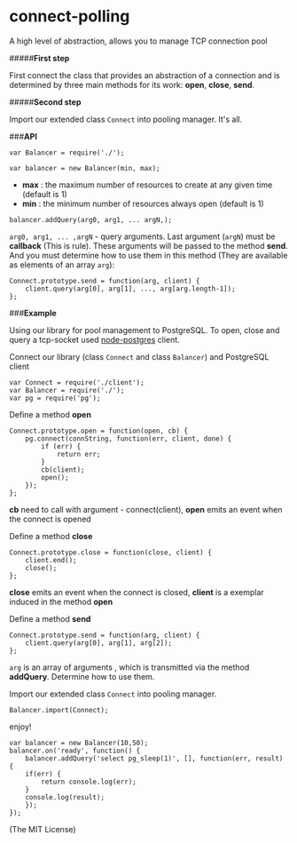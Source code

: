 connect-polling
=============

A high level of abstraction, allows you to manage TCP connection pool

#####**First step**

First connect the class that provides an abstraction of a connection and is determined by three main methods for its work: **open**, **close**, **send**. 

#####**Second step**

Import our extended class ```Connect``` into pooling manager. It's all.

###**API**
```
var Balancer = require('./');

var balancer = new Balancer(min, max);
```
* **max** : the maximum number of resources to create at any given time (default is 1) 
* **min** : the minimum number of resources always open (default is 1)

```
balancer.addQuery(arg0, arg1, ... argN,);
```
```arg0, arg1, ... ,argN``` - query arguments. Last argument (```argN```) must be **callback** (This is rule).
These arguments will be passed to the method **send**. And you must determine how to use them in this method (They are available as elements of an array ```arg```):
```
Connect.prototype.send = function(arg, client) {
    client.query(arg[0], arg[1], ..., arg[arg.length-1]);
};
```

###**Example**

Using our library for pool management to PostgreSQL. To open, close and query a tcp-socket used [node-postgres](https://github.com/brianc/node-postgres) client.

Connect our library (class ```Connect``` and  class ```Balancer```) and PostgreSQL client
```
var Connect = require('./client');
var Balancer = require('./');
var pg = require('pg');
```
Define a method **open**
```
Connect.prototype.open = function(open, cb) {
    pg.connect(connString, function(err, client, done) {
        if (err) {
            return err;
        }
        cb(client);
        open();
    });
};
```
**сb** need to call with argument - connect(client), **open** emits an event when the connect is opened

Define a method **close**
```
Connect.prototype.close = function(close, client) {
    client.end();
    close();
};
```
**close** emits an event when the connect is closed, **client** is a exemplar induced in the method **open**

Define a method **send**
```
Connect.prototype.send = function(arg, client) {
    client.query(arg[0], arg[1], arg[2]);
};
```
```arg``` is an array of arguments , which is transmitted via the method **addQuery**. Determine how to use them.


Import our extended class ```Connect``` into pooling manager.
```
Balancer.import(Connect);
```
enjoy!
```
var balancer = new Balancer(10,50);
balancer.on('ready', function() {
    balancer.addQuery('select pg_sleep(1)', [], function(err, result) {
    if(err) {
        return console.log(err);
    }
    console.log(result);
    });
});
```
(The MIT License)
